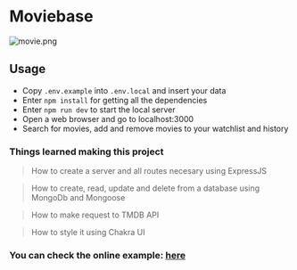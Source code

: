 # Moviebase

![movie.png](./docs/movie.png)

## Usage

- Copy `.env.example` into `.env.local` and insert your data
- Enter `npm install` for getting all the dependencies 
- Enter `npm run dev` to start the local server
- Open a web browser and go to localhost:3000
- Search for movies, add and remove movies to your watchlist and history

### Things learned making this project

> How to create a server and all routes necesary using ExpressJS

> How to create, read, update and delete from a database using MongoDb and Mongoose

> How to make request to TMDB API

> How to style it using Chakra UI

### You can check the online example: [here](https://moviebase-kappa.vercel.app/)
